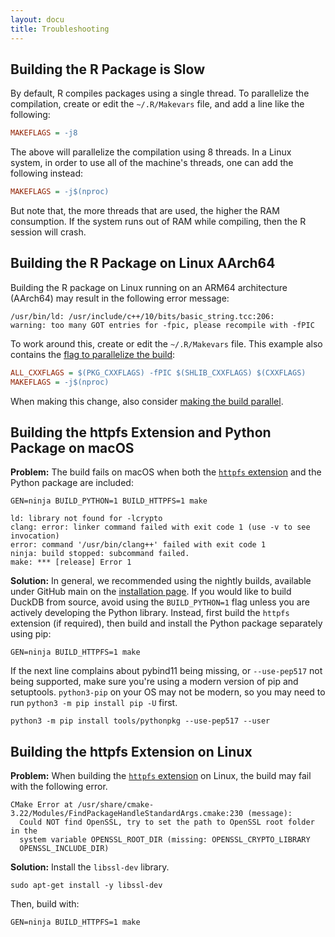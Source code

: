 ```yaml
---
layout: docu
title: Troubleshooting
---
```


## Building the R Package is Slow

By default, R compiles packages using a single thread.
To parallelize the compilation, create or edit the `~/.R/Makevars` file, and add a line like the following:

```ini
MAKEFLAGS = -j8
```

The above will parallelize the compilation using 8 threads. In a Linux system, in order to use all of the machine's threads, one can add the following instead:

```ini
MAKEFLAGS = -j$(nproc)
```

But note that, the more threads that are used, the higher the RAM consumption. If the system runs out of RAM while compiling, then the R session will crash.

## Building the R Package on Linux AArch64

Building the R package on Linux running on an ARM64 architecture (AArch64) may result in the following error message:

```console
/usr/bin/ld: /usr/include/c++/10/bits/basic_string.tcc:206:
warning: too many GOT entries for -fpic, please recompile with -fPIC
```

To work around this, create or edit the `~/.R/Makevars` file. This example also contains the [flag to parallelize the build](#building-the-r-package-is-slow):

```ini
ALL_CXXFLAGS = $(PKG_CXXFLAGS) -fPIC $(SHLIB_CXXFLAGS) $(CXXFLAGS)
MAKEFLAGS = -j$(nproc)
```

When making this change, also consider [making the build parallel](#building-the-r-package-is-slow).

## Building the httpfs Extension and Python Package on macOS

**Problem:** The build fails on macOS when both the [`httpfs` extension](../../extensions/httpfs) and the Python package are included:

```batch
GEN=ninja BUILD_PYTHON=1 BUILD_HTTPFS=1 make
```

```console
ld: library not found for -lcrypto
clang: error: linker command failed with exit code 1 (use -v to see invocation)
error: command '/usr/bin/clang++' failed with exit code 1
ninja: build stopped: subcommand failed.
make: *** [release] Error 1
```

**Solution:**
In general, we recommended using the nightly builds, available under GitHub main on the [installation page](/docs/installation).
If you would like to build DuckDB from source, avoid using the `BUILD_PYTHON=1` flag unless you are actively developing the Python library.
Instead, first build the `httpfs` extension (if required), then build and install the Python package separately using pip:

```batch
GEN=ninja BUILD_HTTPFS=1 make
```

If the next line complains about pybind11 being missing, or `--use-pep517` not being supported, make sure you're using a modern version of pip and setuptools.
`python3-pip` on your OS may not be modern, so you may need to run `python3 -m pip install pip -U` first.

```batch
python3 -m pip install tools/pythonpkg --use-pep517 --user
```

## Building the httpfs Extension on Linux

**Problem:** When building the [`httpfs` extension](/docs/extensions/httpfs) on Linux, the build may fail with the following error.

```console
CMake Error at /usr/share/cmake-3.22/Modules/FindPackageHandleStandardArgs.cmake:230 (message):
  Could NOT find OpenSSL, try to set the path to OpenSSL root folder in the
  system variable OPENSSL_ROOT_DIR (missing: OPENSSL_CRYPTO_LIBRARY
  OPENSSL_INCLUDE_DIR)
```

**Solution:** Install the `libssl-dev` library.

```batch
sudo apt-get install -y libssl-dev
```

Then, build with:

```batch
GEN=ninja BUILD_HTTPFS=1 make
```